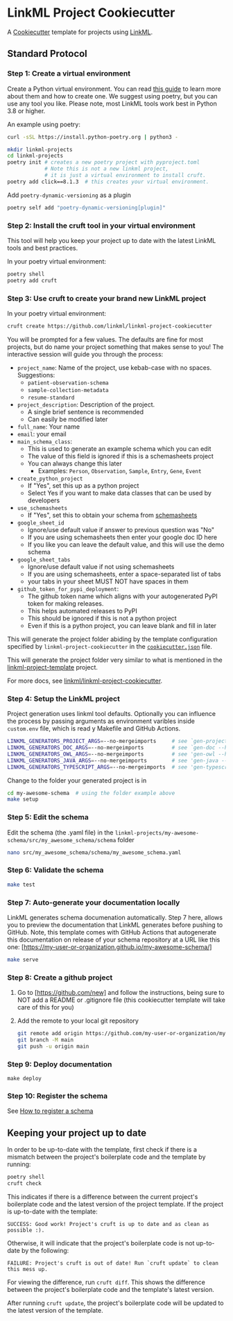# LinkML Project Cookiecutter

A [Cookiecutter](https://cookiecutter.readthedocs.io/en/stable/) template for
projects using [LinkML](https://github.com/linkml/linkml).

## Standard Protocol

### Step 1: Create a virtual environment

Create a Python virtual environment.
You can read [this guide](https://realpython.com/python-virtual-environments-a-primer/)
to learn more about them and how to create one. We suggest using poetry, but
you can use any tool you like. Please note, most LinkML tools work best in
Python 3.8 or higher.

An example using poetry:

```bash
curl -sSL https://install.python-poetry.org | python3 -
```

```bash
mkdir linkml-projects
cd linkml-projects
poetry init # creates a new poetry project with pyproject.toml
            # Note this is not a new linkml project,
            # it is just a virtual environment to install cruft.
poetry add click==8.1.3  # this creates your virtual environment.
```

Add `poetry-dynamic-versioning` as a plugin

```bash
poetry self add "poetry-dynamic-versioning[plugin]"
```

### Step 2: Install the cruft tool in your virtual environment

This tool will help you keep your project up to date with the latest LinkML
tools and best practices.

In your poetry virtual environment:

```bash
poetry shell
poetry add cruft
```

### Step 3:  Use cruft to create your brand new LinkML project

In your poetry virtual environment:

```bash
cruft create https://github.com/linkml/linkml-project-cookiecutter
```

You will be prompted for a few values.  The defaults are fine for most
projects, but do name your project something that makes sense to you!
The interactive session will guide you through the process:

- `project_name`: Name of the project, use kebab-case with no spaces.
  Suggestions:
  - `patient-observation-schema`
  - `sample-collection-metadata`
  - `resume-standard`
- `project_description`: Description of the project.
  - A single brief sentence is recommended
  - Can easily be modified later
- `full_name`: Your name
- `email`: your email
- `main_schema_class`:
  - This is used to generate an example schema which you can edit
  - The value of this field is ignored if this is a schemasheets project
  - You can always change this later
    - Examples: `Person`, `Observation`, `Sample`, `Entry`, `Gene`, `Event`
- `create_python_project`
  - If "Yes", set this up as a python project
  - Select Yes if you want to make data classes that can be used by developers
- `use_schemasheets`
  - If "Yes", set this to obtain your schema from
    [schemasheets](https://linkml.io/schemasheets)
- `google_sheet_id`
  - Ignore/use default value if answer to previous question was "No"
  - If you are using schemasheets then enter your google doc ID here
  - If you like you can leave the default value, and this will use the demo
    schema
- `google_sheet_tabs`
  - Ignore/use default value if not using schemasheets
  - If you are using schemasheets, enter a space-separated list of tabs
  - your tabs in your sheet MUST NOT have spaces in them
- `github_token_for_pypi_deployment`:
  - The github token name which aligns with your autogenerated PyPI token for
    making releases.
  - This helps automated releases to PyPI
  - This should be ignored if this is not a python project
  - Even if this is a python project, you can leave blank and fill in later

This will generate the project folder abiding by the template configuration
specified by `linkml-project-cookiecutter` in the
[`cookiecutter.json`](https://github.com/linkml/linkml-project-cookiecutter/blob/main/cookiecutter.json)
file.

This will generate the project folder very similar to what is mentioned in the
[linkml-project-template](https://github.com/linkml/linkml-project-template)
project.

For more docs, see
[linkml/linkml-project-cookiecutter](https://github.com/linkml/linkml-project-cookiecutter).

### Step 4: Setup the LinkML project

Project generation uses linkml tool defaults. Optionally you can influence the process by passing arguments as environment varibles inside `custom.env` file, which is read y Makefile and GitHub Actions.

```bash
LINKML_GENERATORS_PROJECT_ARGS=--no-mergeimports     # see `gen-project --help`
LINKML_GENERATORS_DOC_ARGS=--no-mergeimports         # see `gen-doc --help`
LINKML_GENERATORS_OWL_ARGS=--no-mergeimports         # see 'gen-owl --help`
LINKML_GENERATORS_JAVA_ARGS=--no-mergeimports        # see 'gen-java --help`
LINKML_GENERATORS_TYPESCRIPT_ARGS=--no-mergeimports  # see 'gen-typescript --help`
```

Change to the folder your generated project is in

```bash
cd my-awesome-schema  # using the folder example above
make setup
```

### Step 5: Edit the schema

Edit the schema (the .yaml file) in the
`linkml-projects/my-awesome-schema/src/my_awesome_schema/schema` folder

```bash
nano src/my_awesome_schema/schema/my_awesome_schema.yaml
```

### Step 6: Validate the schema

```bash
make test
```

### Step 7: Auto-generate your documentation locally

LinkML generates schema documenation automatically. Step 7 here, allows you to
preview the documentation that LinkML generates before pushing to GitHub.
Note, this template comes with GitHub Actions that autogenerate this
documentation on release of your schema repository at a URL like this one:
[https://my-user-or-organization.github.io/my-awesome-schema/]

```bash
make serve
```

### Step 8: Create a github project

1. Go to [https://github.com/new] and follow the instructions, being sure to
   NOT add a README or .gitignore file (this cookiecutter template will take
   care of this for you)

2. Add the remote to your local git repository

   ```bash
   git remote add origin https://github.com/my-user-or-organization/my-awesome-schema.git
   git branch -M main
   git push -u origin main
   ```

### Step 9: Deploy documentation

`make deploy`

### Step 10: Register the schema

See [How to register a schema](../faq/contributing)

## Keeping your project up to date

In order to be up-to-date with the template, first check if there is a mismatch
between the project's boilerplate code and the template by running:

```bash
poetry shell
cruft check
```

This indicates if there is a difference between the current project's
boilerplate code and the latest version of the project template. If the project
is up-to-date with the template:

```output
SUCCESS: Good work! Project's cruft is up to date and as clean as possible :).
```

Otherwise, it will indicate that the project's boilerplate code is not
up-to-date by the following:

```output
FAILURE: Project's cruft is out of date! Run `cruft update` to clean this mess up.
```

For viewing the difference, run `cruft diff`. This shows the difference between
the project's boilerplate code and the template's latest version.

After running `cruft update`, the project's boilerplate code will be updated to
the latest version of the template.

